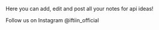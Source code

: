 Here you can add, edit and post all your notes for api ideas!

Follow us on Instagram @iftiin_official
